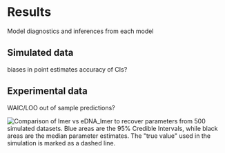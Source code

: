 # Results

Model diagnostics and inferences from each model 

## Simulated data

biases in point estimates
accuracy of CIs?


## Experimental data

WAIC/LOO
out of sample predictions?

![Comparison of lmer vs eDNA_lmer to recover parameters from 500 simulated
datasets. Blue areas are the 95\% Credible Intervals, while black areas
are the median parameter estimates. The "true value" used in the
simulation is marked as a dashed line.](analysis/figs/coef_est_compare.png)
